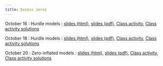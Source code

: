 ```yaml
---
title: Excess zeros
---
```


October 16
: Hurdle models
  : [slides (html)](https://sta712-f23.github.io/slides/lecture_20.html), [slides (pdf)](https://sta712-f23.github.io/slides/lecture_20.pdf), [Class activity](https://sta712-f23.github.io/class_activities/ca_lecture_20.html), [Class activity solutions](https://sta712-f23.github.io/class_activities/ca_lecture_20_solutions.html)
    
October 18
: Hurdle models
  : [slides (html)](https://sta712-f23.github.io/slides/lecture_21.html), [slides (pdf)](https://sta712-f23.github.io/slides/lecture_21.pdf), [Class activity](https://sta712-f23.github.io/class_activities/ca_lecture_21.html), [Class activity solutions](https://sta712-f23.github.io/class_activities/ca_lecture_21_solutions.html)
  
October 20
: Zero-inflated models
  : [slides (html)](https://sta712-f23.github.io/slides/lecture_22.html), [slides (pdf)](https://sta712-f23.github.io/slides/lecture_22.pdf), [Class activity](https://sta712-f23.github.io/class_activities/ca_lecture_22.html), [Class activity solutions](https://sta712-f23.github.io/class_activities/ca_lecture_22_solutions.html)